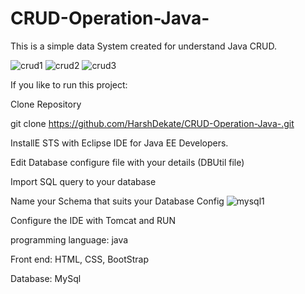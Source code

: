 # CRUD-Operation-Java-
This is a simple data System created for understand Java CRUD.

![crud1](https://user-images.githubusercontent.com/116677291/198721190-5c0febc6-fd3b-4238-8050-738319cd6b0a.png)
![crud2](https://user-images.githubusercontent.com/116677291/198721216-45d61015-f9cc-45aa-b39d-6630253ea1fc.png)
![crud3](https://user-images.githubusercontent.com/116677291/198721234-1818b4ae-4849-42a8-9e59-f06ab5f915a3.png)

If you like to run this project:

Clone Repository

git clone https://github.com/HarshDekate/CRUD-Operation-Java-.git



InstallE STS with Eclipse IDE for Java EE Developers.


Edit Database configure file with your details (DBUtil file)

Import SQL query to your database

Name your Schema that suits your Database Config
![mysql1](https://user-images.githubusercontent.com/116677291/198723400-719e5a0e-24d6-4d9e-8ad4-41e3d4a14476.png)

Configure the IDE with Tomcat and RUN

programming language: java


Front end: HTML, CSS, BootStrap


Database: MySql 
